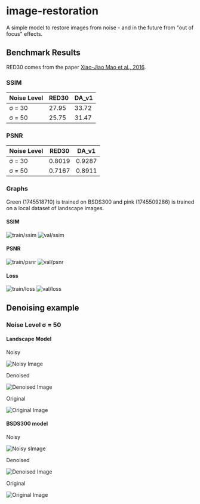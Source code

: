 # image-restoration

A simple model to restore images from noise - and in the future from "out of focus" effects.

## Benchmark Results

RED30 comes from the paper [Xiao-Jiao Mao et al., 2016](https://arxiv.org/pdf/1606.08921).

### SSIM

| Noise Level | RED30 | DA_v1 |
|-------------|-------|-------|
| σ = 30      | 27.95 | 33.72 |
| σ = 50      | 25.75 | 31.47 |

### PSNR

| Noise Level | RED30  | DA_v1 |
|-------------|--------|-------|
| σ = 30      | 0.8019 | 0.9287 |
| σ = 50      | 0.7167 | 0.8911 |

### Graphs

Green (1745518710) is trained on BSDS300 and pink (1745509286) is trained on a local dataset of landscape images.

#### SSIM

![train/ssim](graphs/50_train_ssim.png)
![val/ssim](graphs/50_val_ssim.png)

#### PSNR

![train/psnr](graphs/50_train_psnr.png)
![val/psnr](graphs/50_val_psnr.png)

#### Loss

![train/loss](graphs/50_train_loss.png)
![val/loss](graphs/50_val_loss.png)

## Denoising example

### Noise Level σ = 50

#### Landscape Model

Noisy

![Noisy Image](images/image_noised.jpg)

Denoised

![Denoised Image](images/image_denoised.jpg)

Original

![Original Image](images/image_original.jpeg)

#### BSDS300 model

Noisy

![Noisy sImage](images/image_bsds300_noised.jpg)

Denoised

![Denoised Image](images/image_bsds300_denoised.jpg)

Original

![Original Image](images/image_bsds300_original.jpg)

